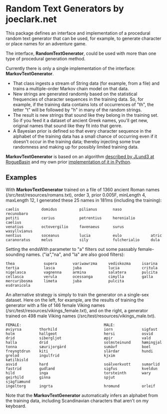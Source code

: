 # Random Text Generators by joeclark.net

This package defines an interface and implementation of a procedural random text generator that can be used, for example, to generate character or place names for an adventure game.

The interface, **RandomTextGenerator**, could be used with more than one type of procedural generation method.

Currently there is only a single implementation of the interface: **MarkovTextGenerator**.  

- That class ingests a stream of String data (for example, from a file) and trains a multiple-order Markov chain model on that data.  
- New strings are generated randomly based on the statistical frequencies of character sequences in the training data. So, for example, if the training data contains lots of occurrences of "th", the letter "t" will be followed by "h" in many of the random strings.
- The result is new strings that sound like they belong in the training set.  So if you feed it a dataset of ancient Greek names, you'll get new, original names that sound like they fit into that genre.
- A Bayesian prior is defined so that every character sequence in the alphabet of the training data has a small chance of occurring even if it doesn't occur in the training data; thereby injecting some true randomness and making up for possibly limited training data.

**MarkovTextGenerator** is based on an algorithm [described by JLund3 at RogueBasin](http://roguebasin.roguelikedevelopment.org/index.php?title=Names_from_a_high_order_Markov_Process_and_a_simplified_Katz_back-off_scheme)
and my own prior [implementation of it in Python](https://github.com/joeclark-phd/roguestate/blob/master/program/namegen.py).

## Examples

With **MarkovTextGenerator** trained on a file of 1360 ancient Roman names (/src/test/resources/romans.txt), order 3, prior 0.005F, minLength 4, maxLength 12, I generated these 25 names in 181ms (including the training):

    caelis          domidus          pilianus       naso             recunobaro  
    potiti          cerius           petrentius     herenialio       caelius     
    venatius        octovergilio     favenaeus      surus            wasyllvianus
    nentius         soceanus         lucia          eulo             atric       
    caranoratus     melus            sily           fulcherialio     dula        
 
Setting the endsWith parameter to "a" filters out some passably female-sounding names.  ("ia","na", and "la" are also good filters):

    thea             supera       variwawrzma     vediskozma     isarina    
    tertia           lasca        juba            lucia          critula    
    nigelasca        vagnenna     armina          salatera       pulcita    
    cellasca         verula       ocessanga       cimylla        galla      
    mercuribosma     limeta       juba            pulcita        esdranicola

An alternative strategy is simply to train the generator on a single-sex dataset.  Here on the left, for example, are the results of training the generator with a file of 146 female Viking names (/src/test/resources/vikings_female.txt), and on the right, a generator trained on 498 male Viking names (/src/test/resources/vikings_male.txt).
    
    FEMALE:                                     MALE:
    øviyrsa        thorhild                     iorn             sigfast
    holm           hallgeot                     hersi            osvid
    drid           sibergljot                   øpir             vald
    halla          drid                         solmsteinund     hæmingjal
    tonna          sæurijorgärd                 sumävf           boel
    freyngtdrun    kiti                         slärdar          hundi
    grelod         ingulfrid                    kjxim            kætilbisld
    asvid          hard                         soälverkvott     sumarlid
    fastrid        gudland                      sigfus           kveldun
    hild           inga                         torsteinth       wary
    geirhild       ginna                        spjut            sjägfiæmund
    ingeltorg      ingrta                       hromund          orleif
    
Note that the **MarkovTextGenerator** automatically infers an alphabet from the training data, including Scandinavian characters that aren't on my keyboard.